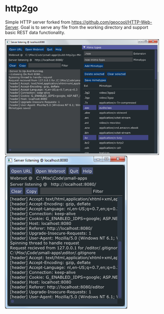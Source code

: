 http2go
===============

Simple HTTP server forked from https://github.com/geocool/HTTP-Web-Server. Goal is to serve any file from the working directory and support basic REST data functionality.

![Screenshot2](screenshot2.png)
![Screenshot](screenshot.png)